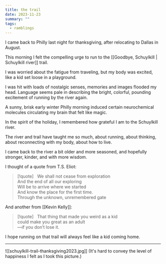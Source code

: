 ```yaml
---
title: the trail
date: 2023-11-23
summary: ""
tags:
  - ramblings
---
```


I came back to Philly last night for thanksgiving, after relocating to Dallas in August.

This morning I felt the compelling urge to run to the [[Goodbye, Schuylkill | Schuylkill river]] trail.

I was worried about the fatigue from traveling, but my body was excited, like a kid set loose in a playground.

I was hit with loads of nostalgic senses, memories and images flooded my head.
Language seems pale in describing the bright, colorful, pounding excitement of running by the river again.

A sunny, brisk early winter Philly morning induced certain neurochemical molecules circulating my brain that felt like magic.

In the spirit of the holiday, I remembered how grateful I am to the Schuylkill river.

The river and trail have taught me so much, about running, about thinking, about reconnecting with my body, about how to live.

I came back to the river a bit older and more seasoned, and hopefully stronger, kinder, and with more wisdom.

I thought of a quote from T.S. Eliot:

> [!quote] &nbsp;
> We shall not cease from exploration <br>
> And the end of all our exploring <br>
> Will be to arrive where we started <br>
> And know the place for the first time. <br>
> Through the unknown, unremembered gate

And another from [[Kevin Kelly]]:

>[!quote]  &nbsp;
>That thing that made you weird as a kid <br>
> could make you great as an adult <br>
> —if you don’t lose it.

I hope running on that trail will always feel like a kid coming home.

---

![[schuylkill-trail-thanksgiving2023.jpg]]
(It's hard to convey the level of happiness I felt as I took this picture.)